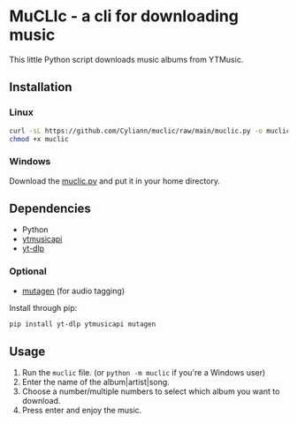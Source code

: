 # MuCLIc - a cli for downloading music

This little Python script downloads music albums from YTMusic.

## Installation

### Linux

```sh
curl -sL https://github.com/Cyliann/muclic/raw/main/muclic.py -o muclic
chmod +x muclic
```

### Windows

Download the [muclic.py](./muclic.py) and put it in your home directory.

## Dependencies

- Python
- [ytmusicapi](https://github.com/sigma67/ytmusicapi)
- [yt-dlp](https://github.com/yt-dlp/yt-dlp)

### Optional

- [mutagen](https://github.com/quodlibet/mutagen) (for audio tagging)

Install through pip:

```sh
pip install yt-dlp ytmusicapi mutagen
```

## Usage

1. Run the `muclic` file. (or `python -m muclic` if you're a Windows user)
2. Enter the name of the album|artist|song.
3. Choose a number/multiple numbers to select which album you want to download.
4. Press enter and enjoy the music.
